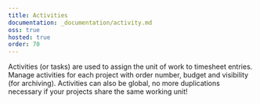 ```yaml
---
title: Activities
documentation: _documentation/activity.md
oss: true
hosted: true
order: 70
---
```


Activities (or tasks) are used to assign the unit of work to timesheet entries. Manage activities for each project with order number, budget and visibility (for archiving). 
Activities can also be global, no more duplications necessary if your projects share the same working unit!
